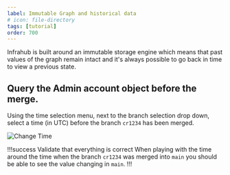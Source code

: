 ```yaml
---
label: Immutable Graph and historical data
# icon: file-directory
tags: [tutorial]
order: 700
---
```


Infrahub is built around an immutable storage engine which means that past values of the graph remain intact and it's always possible to go back in time to view a previous state.

## Query the Admin account object before the merge.

Using the time selection menu, next to the branch selection drop down, select a time (in UTC) before the branch `cr1234` has been merged.

![Change Time](../media/tutorial_branch_change_time.gif)

!!!success Validate that everything is correct
When playing with the time around the time when the branch `cr1234` was merged into `main` you should be able to see the value changing in `main`.
!!!

